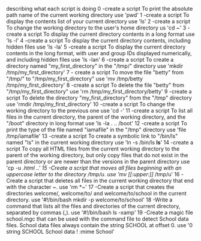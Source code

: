 describing what each script is doing
0 -create a script To print the absolute path name of the current working directory use 'pwd'
1 -create a script To display the contents list of your current directory use 'ls'
2 -create a script To change the working directory to the user's home directory us 'cd ~'
3 -create a script To display the current directory contents in a long format use 'ls -l'
4 -create a script To display the current directory contents, including hidden files use 'ls -la'
5 -create a script To display the current directory contents in the long format, with user and group IDs displayed numerically, and including hidden files use 'ls -lan'
6 -create a script To create a directory named "my_first_directory" in the "/tmp/" directory use 'mkdir /tmp/my_first_directory'
7 - create a script To move the file "betty" from "/tmp/" to "/tmp/my_first_directory" use 'mv /tmp/betty /tmp/my_first_directory'
8 -create a script To delete the file "betty" from "/tmp/my_first_directory" use 'rm /tmp/my_first_directory/betty'
9 -create a script To delete the directory "my_first_directory" from the "/tmp" directory use 'rmdir /tmp/my_first_directory'
10 -create a script To change the working directory to the previous one use 'cd -'
11 -create a script To list all files in the current directory, the parent of the working directory, and the "/boot" directory in long format use 'ls -la . .. /boot'
12 -create a script To print the type of the file named "iamafile" in the "/tmp" directory use 'file /tmp/iamafile'
13 -create a script To create a symbolic link to "/bin/ls" named "ls" in the current working directory use 'ln -s /bin/ls __ls__'
14 -create a script To copy all HTML files from the current working directory to the parent of the working directory, but only
 copy files that do not exist in the parent directory or are newer than the versions in the parent directory use 'cp -u *.html ..' 
15 -Create a script that moves all files beginning with an uppercase letter to the directory /tmp/u. use 'mv [[:upper:]]* /tmp/u'
16 -Create a script that deletes all files in the current working directory that end with the character ~. use 'rm *~'
17 -Create a script that creates the directories welcome/, welcome/to/ and welcome/to/school in the current directory. use '#!/bin/bash
mkdir -p welcome/to/school'
18 -Write a command that lists all the files and directories of the current directory, separated by commas (,). use '#!/bin/bash
ls -xamp'
19 -Create a magic file school.mgc that can be used with the command file to detect School data files. School data files always contain the string SCHOOL at offset 0. use '0 string SCHOOL School data
! :mime School'



